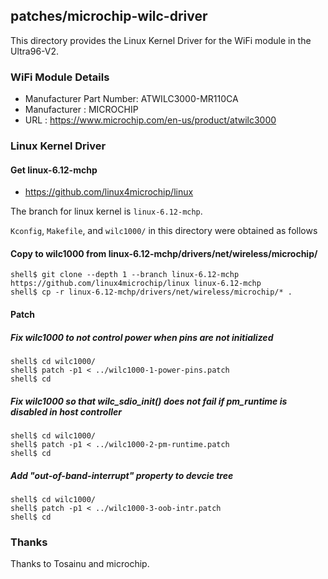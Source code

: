 patches/microchip-wilc-driver
------------------------------------------------------------------------------------

This directory provides the Linux Kernel Driver for the WiFi module in the Ultra96-V2.

### WiFi Module Details

 * Manufacturer Part Number: ATWILC3000-MR110CA
 * Manufacturer            : MICROCHIP
 * URL                     : https://www.microchip.com/en-us/product/atwilc3000
 
### Linux Kernel Driver

#### Get linux-6.12-mchp

 * https://github.com/linux4microchip/linux

The branch for linux kernel is ```linux-6.12-mchp```.

```Kconfig```, ```Makefile```, and ```wilc1000/``` in this directory were obtained as follows

#### Copy to wilc1000 from linux-6.12-mchp/drivers/net/wireless/microchip/

```console
shell$ git clone --depth 1 --branch linux-6.12-mchp https://github.com/linux4microchip/linux linux-6.12-mchp
shell$ cp -r linux-6.12-mchp/drivers/net/wireless/microchip/* .
```

#### Patch

##### Fix wilc1000 to not control power when pins are not initialized

```console
shell$ cd wilc1000/
shell$ patch -p1 < ../wilc1000-1-power-pins.patch
shell$ cd
```

##### Fix wilc1000 so that wilc_sdio_init() does not fail if pm_runtime is disabled in host controller

```console
shell$ cd wilc1000/
shell$ patch -p1 < ../wilc1000-2-pm-runtime.patch
shell$ cd
```

##### Add "out-of-band-interrupt" property to devcie tree

```console
shell$ cd wilc1000/
shell$ patch -p1 < ../wilc1000-3-oob-intr.patch
shell$ cd
```

### Thanks

Thanks to Tosainu and microchip.


